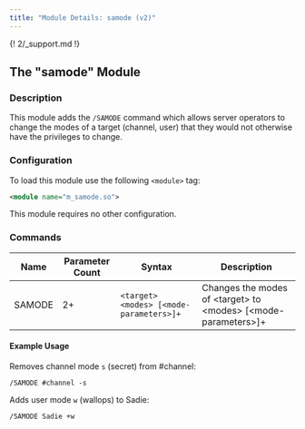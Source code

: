 ```yaml
---
title: "Module Details: samode (v2)"
---
```


{! 2/_support.md !}

## The "samode" Module

### Description

This module adds the `/SAMODE` command which allows server operators to change the modes of a target (channel, user) that they would not otherwise have the privileges to change.

### Configuration

To load this module use the following `<module>` tag:

```xml
<module name="m_samode.so">
```

This module requires no other configuration.

### Commands

Name   | Parameter Count | Syntax                                  | Description
------ | --------------- | --------------------------------------- | -----------
SAMODE | 2+              | `<target> <modes> [<mode-parameters>]+` | Changes the modes of &lt;target&gt; to &lt;modes&gt; [&lt;mode-parameters&gt;]+

#### Example Usage

Removes channel mode `s` (secret) from #channel:

```plaintext
/SAMODE #channel -s
```

Adds user mode `w` (wallops) to Sadie:

```plaintext
/SAMODE Sadie +w
```
